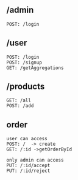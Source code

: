 ## /admin
    POST: /login
## /user
    POST: /login
    POST: /signup
    GET: /getAggregations

## /products
    GET: /all
    POST: /add
    

## order
    user can access
    POST: /  -> create
    GET: /:id ->getOrderById

    only admin can access
    PUT: /:id/accept
    PUT: /:id/reject

